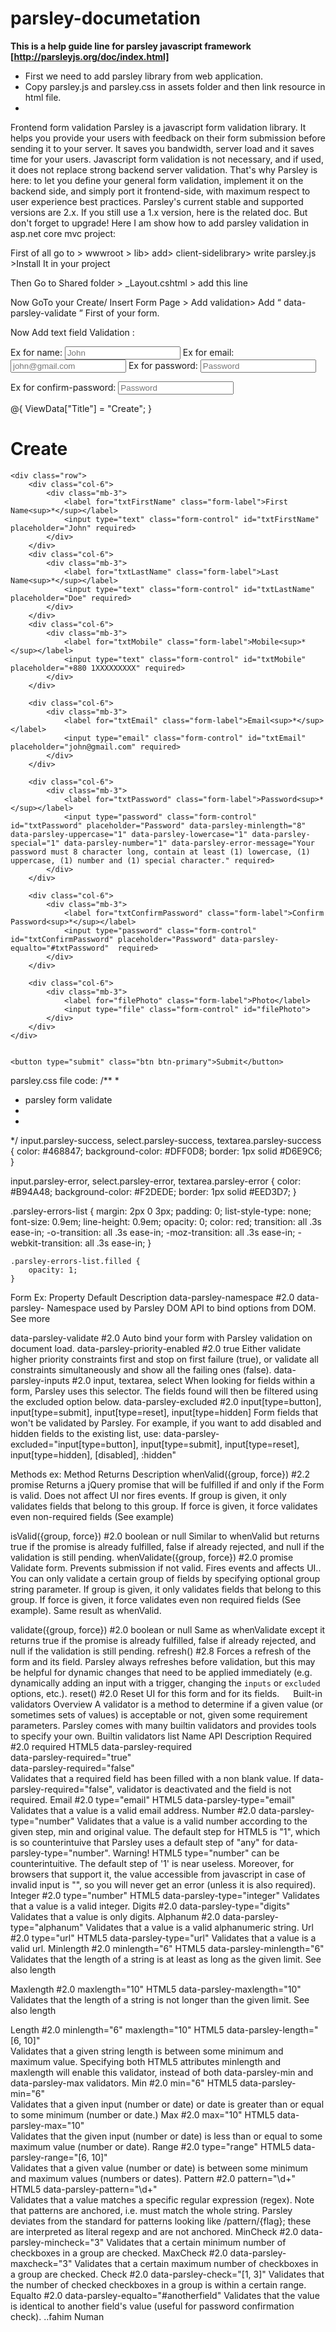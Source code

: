 ﻿# parsley-documetation
 **This is a help guide line for parsley javascript framework [http://parsleyjs.org/doc/index.html]**
 - First we need to add parsley library from web application. 
 - Copy parsley.js and parsley.css in assets folder and then link resource in html file.
 - 
 
Frontend form validation
Parsley is a javascript form validation library. It helps you provide your users with feedback on their form submission before sending it to your server. It saves you bandwidth, server load and it saves time for your users.
Javascript form validation is not necessary, and if used, it does not replace strong backend server validation.
That's why Parsley is here: to let you define your general form validation, implement it on the backend side, and simply port it frontend-side, with maximum respect to user experience best practices.
Parsley's current stable and supported versions are 2.x. If you still use a 1.x version, here is the related doc. But don't forget to upgrade!
Here I am show how to add parsley validation in asp.net core mvc project:




First of all go to > wwwroot > lib> add> client-sidelibrary> write  parsley.js >Install It in your project





Then Go to Shared folder > _Layout.cshtml > add  this line 
 
<script src="~/lib/parsley.js/parsley.js"></script>
Now GoTo  your Create/ Insert Form Page > Add validation> 
Add “ data-parsley-validate ” First of your form. 

Now Add text  field Validation :
 
Ex for name: <input type="text" class="form-control" id="txtFirstName" placeholder="John" required>
Ex for email: <input type="email" class="form-control" id="txtEmail" placeholder="john@gmail.com" required>
Ex for password: <input type="password" class="form-control" id="txtPassword" placeholder="Password" data-parsley-minlength="8" data-parsley-uppercase="1" data-parsley-lowercase="1" data-parsley-special="1" data-parsley-number="1" data-parsley-error-message="Your password must 8 character long, contain at least (1) lowercase, (1) uppercase, (1) number and (1) special character." required>
       
Ex for confirm-password:  <input type="password" class="form-control" id="txtConfirmPassword" placeholder="Password" data-parsley-equalto="#txtPassword"  required>
         
@{
    ViewData["Title"] = "Create";
}

<h1>Create</h1>

<form asp-action="ABC" data-parsley-validate>

    <div class="row">
        <div class="col-6">
            <div class="mb-3">
                <label for="txtFirstName" class="form-label">First Name<sup>*</sup></label>
                <input type="text" class="form-control" id="txtFirstName" placeholder="John" required>
            </div>
        </div>
        <div class="col-6">
            <div class="mb-3">
                <label for="txtLastName" class="form-label">Last Name<sup>*</sup></label>
                <input type="text" class="form-control" id="txtLastName" placeholder="Doe" required>
            </div>
        </div>
        <div class="col-6">
            <div class="mb-3">
                <label for="txtMobile" class="form-label">Mobile<sup>*</sup></label>
                <input type="text" class="form-control" id="txtMobile" placeholder="+880 1XXXXXXXXX" required>
            </div>
        </div>

        <div class="col-6">
            <div class="mb-3">
                <label for="txtEmail" class="form-label">Email<sup>*</sup></label>
                <input type="email" class="form-control" id="txtEmail" placeholder="john@gmail.com" required>
            </div>
        </div>

        <div class="col-6">
            <div class="mb-3">
                <label for="txtPassword" class="form-label">Password<sup>*</sup></label>
                <input type="password" class="form-control" id="txtPassword" placeholder="Password" data-parsley-minlength="8" data-parsley-uppercase="1" data-parsley-lowercase="1" data-parsley-special="1" data-parsley-number="1" data-parsley-error-message="Your password must 8 character long, contain at least (1) lowercase, (1) uppercase, (1) number and (1) special character." required>
            </div>
        </div>

        <div class="col-6">
            <div class="mb-3">
                <label for="txtConfirmPassword" class="form-label">Confirm Password<sup>*</sup></label>
                <input type="password" class="form-control" id="txtConfirmPassword" placeholder="Password" data-parsley-equalto="#txtPassword"  required>
            </div>
        </div>

        <div class="col-6">
            <div class="mb-3">
                <label for="filePhoto" class="form-label">Photo</label>
                <input type="file" class="form-control" id="filePhoto">
            </div>
        </div>
    </div>


    <button type="submit" class="btn btn-primary">Submit</button>
</form>

parsley.css file code:
/**
*
* parsley form validate
*
*
*/
input.parsley-success,
select.parsley-success,
textarea.parsley-success {
    color: #468847;
    background-color: #DFF0D8;
    border: 1px solid #D6E9C6;
}

input.parsley-error,
select.parsley-error,
textarea.parsley-error {
    color: #B94A48;
    background-color: #F2DEDE;
    border: 1px solid #EED3D7;
}

.parsley-errors-list {
    margin: 2px 0 3px;
    padding: 0;
    list-style-type: none;
    font-size: 0.9em;
    line-height: 0.9em;
    opacity: 0;
    color: red;
    transition: all .3s ease-in;
    -o-transition: all .3s ease-in;
    -moz-transition: all .3s ease-in;
    -webkit-transition: all .3s ease-in;
}

    .parsley-errors-list.filled {
        opacity: 1;
    }


Form Ex:
Property	Default	Description
data-parsley-namespace #2.0	data-parsley-	Namespace used by Parsley DOM API to bind options from DOM.
See more

data-parsley-validate #2.0		Auto bind your form with Parsley validation on document load.
data-parsley-priority-enabled #2.0	true	Either validate higher priority constraints first and stop on first failure (true), or validate all constraints simultaneously and show all the failing ones (false).
data-parsley-inputs #2.0	input,
textarea,
select	When looking for fields within a form, Parsley uses this selector. The fields found will then be filtered using the excluded option below.
data-parsley-excluded #2.0	input[type=button],
input[type=submit],
input[type=reset],
input[type=hidden]	Form fields that won't be validated by Parsley. For example, if you want to add disabled and hidden fields to the existing list, use:
data-parsley-excluded="input[type=button], input[type=submit], input[type=reset], input[type=hidden], [disabled], :hidden"


Methods ex:
Method	Returns	Description
whenValid({group, force}) #2.2	promise	Returns a jQuery promise that will be fulfilled if and only if the Form is valid. Does not affect UI nor fires events. If group is given, it only validates fields that belong to this group. If force is given, it force validates even non-required fields (See example)

isValid({group, force}) #2.0	boolean or null	Similar to whenValid but returns true if the promise is already fulfilled, false if already rejected, and null if the validation is still pending.
whenValidate({group, force}) #2.0	promise	Validate form. Prevents submission if not valid. Fires events and affects UI.. You can only validate a certain group of fields by specifying optional group string parameter. If group is given, it only validates fields that belong to this group. If force is given, it force validates even non required fields (See example). Same result as whenValid.

validate({group, force}) #2.0	boolean or null	Same as whenValidate except it returns true if the promise is already fulfilled, false if already rejected, and null if the validation is still pending.
refresh() #2.8		Forces a refresh of the form and its field. Parsley always refreshes before validation, but this may be helpful for dynamic changes that need to be applied immediately (e.g. dynamically adding an input with a trigger, changing the `inputs` or `excluded` options, etc.).
reset() #2.0		Reset UI for this form and for its fields.
 
Built-in validators
Overview
A validator is a method to determine if a given value (or sometimes sets of values) is acceptable or not, given some requirement parameters.
Parsley comes with many builtin validators and provides tools to specify your own.
Builtin validators list
Name	API	Description
Required #2.0	required	HTML5
data-parsley-required	
data-parsley-required="true"	
data-parsley-required="false"	
	Validates that a required field has been filled with a non blank value. If data-parsley-required="false", validator is deactivated and the field is not required.
Email #2.0	type="email"	HTML5
data-parsley-type="email"	
	Validates that a value is a valid email address.
Number #2.0	data-parsley-type="number"	Validates that a value is a valid number according to the given step, min and original value.
The default step for HTML5 is "1", which is so counterintuive that Parsley uses a default step of "any" for data-parsley-type="number". Warning! HTML5 type="number" can be counterintuitive. The default step of '1' is near useless. Moreover, for browsers that support it, the value accessible from javascript in case of invalid input is "", so you will never get an error (unless it is also required).
Integer #2.0	type="number"	HTML5
data-parsley-type="integer"	
	Validates that a value is a valid integer.
Digits #2.0	data-parsley-type="digits"	Validates that a value is only digits.
Alphanum #2.0	data-parsley-type="alphanum"	Validates that a value is a valid alphanumeric string.
Url #2.0	type="url"	HTML5
data-parsley-type="url"	
	Validates that a value is a valid url.
Minlength #2.0	minlength="6"	HTML5
data-parsley-minlength="6"	
	Validates that the length of a string is at least as long as the given limit. See also length

Maxlength #2.0	maxlength="10"	HTML5
data-parsley-maxlength="10"	
	Validates that the length of a string is not longer than the given limit. See also length

Length #2.0	minlength="6" maxlength="10"	HTML5
data-parsley-length="[6, 10]"	
	Validates that a given string length is between some minimum and maximum value. Specifying both HTML5 attributes minlength and maxlength will enable this validator, instead of both data-parsley-min and data-parsley-max validators.
Min #2.0	min="6"	HTML5
data-parsley-min="6"	
	Validates that a given input (number or date) or date is greater than or equal to some minimum (number or date.)
Max #2.0	max="10"	HTML5
data-parsley-max="10"	
	Validates that the given input (number or date) is less than or equal to some maximum value (number or date).
Range #2.0	type="range"	HTML5
data-parsley-range="[6, 10]"	
	Validates that a given value (number or date) is between some minimum and maximum values (numbers or dates).
Pattern #2.0	pattern="\d+"	HTML5
data-parsley-pattern="\d+"	
	Validates that a value matches a specific regular expression (regex).
Note that patterns are anchored, i.e. must match the whole string.
Parsley deviates from the standard for patterns looking like /pattern/{flag}; these are interpreted as literal regexp and are not anchored.
MinCheck #2.0	data-parsley-mincheck="3"	Validates that a certain minimum number of checkboxes in a group are checked.
MaxCheck #2.0	data-parsley-maxcheck="3"	Validates that a certain maximum number of checkboxes in a group are checked.
Check #2.0	data-parsley-check="[1, 3]"	Validates that the number of checked checkboxes in a group is within a certain range.
Equalto #2.0	data-parsley-equalto="#anotherfield"	Validates that the value is identical to another field's value (useful for password confirmation check).
..fahim Numan

